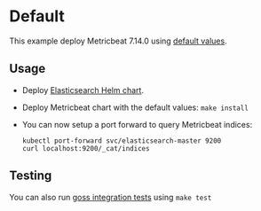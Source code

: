 # Default

This example deploy Metricbeat 7.14.0 using [default values][].


## Usage

* Deploy [Elasticsearch Helm chart][].

* Deploy Metricbeat chart with the default values: `make install`

* You can now setup a port forward to query Metricbeat indices:

  ```
  kubectl port-forward svc/elasticsearch-master 9200
  curl localhost:9200/_cat/indices
  ```


## Testing

You can also run [goss integration tests][] using `make test`


[elasticsearch helm chart]: https://github.com/elastic/helm-charts/tree/7.14/elasticsearch/examples/default/
[goss integration tests]: https://github.com/elastic/helm-charts/tree/7.14/metricbeat/examples/default/test/goss.yaml
[default values]: https://github.com/elastic/helm-charts/tree/7.14/metricbeat/values.yaml
